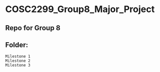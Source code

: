 # COSC2299_Group8_Major_Project
## Repo for Group 8

## Folder:
    Milestone 1
    Milestone 2
    Milestone 3